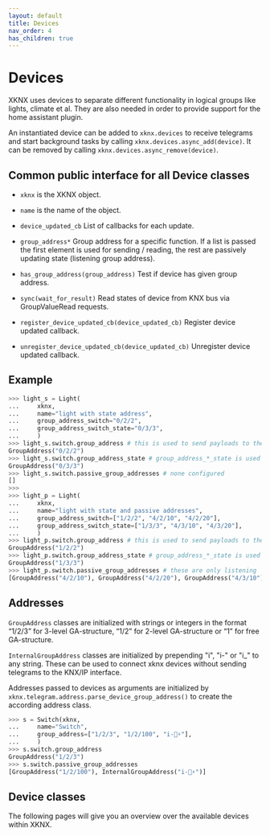 ```yaml
---
layout: default
title: Devices
nav_order: 4
has_children: true
---
```


# [](#header-1)Devices

XKNX uses devices to separate different functionality in logical groups like lights, climate et al.
They are also needed in order to provide support for the home assistant plugin.

An instantiated device can be added to `xknx.devices` to receive telegrams and start background tasks by calling `xknx.devices.async_add(device)`. It can be removed by calling `xknx.devices.async_remove(device)`.

## [](#header-2)Common public interface for all Device classes

* `xknx` is the XKNX object.
* `name` is the name of the object.
* `device_updated_cb` List of callbacks for each update.
* `group_address*` Group address for a specific function. If a list is passed the first element is used for sending / reading,  the rest are passively updating state (listening group address).

* `has_group_address(group_address)` Test if device has given group address.
* `sync(wait_for_result)` Read states of device from KNX bus via GroupValueRead requests.
* `register_device_updated_cb(device_updated_cb)` Register device updated callback.
* `unregister_device_updated_cb(device_updated_cb)` Unregister device updated callback.

## [](#header-2)Example

```python
>>> light_s = Light(
...     xknx,
...     name="light with state address",
...     group_address_switch="0/2/2",
...     group_address_switch_state="0/3/3",
...     )
>>> light_s.switch.group_address # this is used to send payloads to the bus
GroupAddress("0/2/2")
>>> light_s.switch.group_address_state # group_address_*_state is used to send GroupValueRead requests to (from `sync()` or StateUpdater)
GroupAddress("0/3/3")
>>> light_s.switch.passive_group_addresses # none configured
[]
>>>
>>> light_p = Light(
...     xknx,
...     name="light with state and passive addresses",
...     group_address_switch=["1/2/2", "4/2/10", "4/2/20"],
...     group_address_switch_state=["1/3/3", "4/3/10", "4/3/20"],
...     )
>>> light_p.switch.group_address # this is used to send payloads to the bus
GroupAddress("1/2/2")
>>> light_p.switch.group_address_state # group_address_*_state is used for reading state from the bus
GroupAddress("1/3/3")
>>> light_p.switch.passive_group_addresses # these are only listening
[GroupAddress("4/2/10"), GroupAddress("4/2/20"), GroupAddress("4/3/10"), GroupAddress("4/3/20")]
```

## [](#header-2)Addresses

`GroupAddress` classes are initialized with strings or integers in the format “1/2/3” for 3-level GA-structure, “1/2” for 2-level GA-structure or “1” for free GA-structure.

`InternalGroupAddress` classes are initialized by prepending "i", "i-" or "i_" to any string. These can be used to connect xknx devices without sending telegrams to the KNX/IP interface.

Addresses passed to devices as arguments are initialized by `xknx.telegram.address.parse_device_group_address()` to create the according address class.

```python
>>> s = Switch(xknx,
...     name="Switch",
...     group_address=["1/2/3", "1/2/100", "i-🤖⚡️"],
...     )
>>> s.switch.group_address
GroupAddress("1/2/3")
>>> s.switch.passive_group_addresses
[GroupAddress("1/2/100"), InternalGroupAddress("i-🤖⚡️")]
```

## [](#header-2)Device classes

The following pages will give you an overview over the available devices within XKNX.

